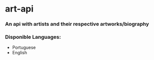 # art-api

### An api with artists and their respective artworks/biography

### Disponible Languages:

- Portuguese
- English

